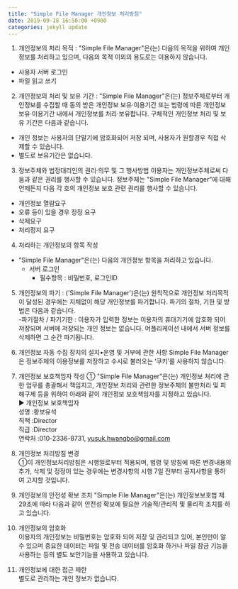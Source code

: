 ```yaml
---
title: "Simple File Manager 개인정보 처리방침"
date: 2019-09-18 16:50:00 +0900
categories: jekyll update
---
```

  1. 개인정보의 처리 목적 : "Simple File Manager"은(는) 다음의 목적을 위하여 개인정보를 처리하고 있으며, 다음의 목적 이외의 용도로는 이용하지 않습니다.  
  - 사용자 서버 로그인   
  - 파일 읽고 쓰기
  
  2. 개인정보의 처리 및 보유 기간 : "Simple File Manager"은(는) 정보주체로부터 개인정보를 수집할 때 동의 받은 개인정보 보유·이용기간 또는 법령에 따른 개인정보 보유·이용기간 내에서 개인정보를 처리·보유합니다. 구체적인 개인정보 처리 및 보유 기간은 다음과 같습니다.  
  - 개인 정보는 사용자의 단말기에 암호화되어 저장 되며, 사용자가 원할경우 직접 삭제할 수 있습니다.
  - 별도로 보유기간은 없습니다.

  3. 정보주체와 법정대리인의 권리·의무 및 그 행사방법 이용자는 개인정보주체로써 다음과 같은 권리를 행사할 수 있습니다. 정보주체는 "Simple File Manager"에 대해 언제든지 다음 각 호의 개인정보 보호 관련 권리를 행사할 수 있습니다.  
  - 개인정보 열람요구  
  - 오류 등이 있을 경우 정정 요구  
  - 삭제요구  
  - 처리정지 요구  
    
  4. 처리하는 개인정보의 항목 작성 
  - "Simple File Manager"은(는) 다음의 개인정보 항목을 처리하고 있습니다.  
    - 서버 로그인  
      - 필수항목 : 비밀번호, 로그인ID  
  
  5. 개인정보의 파기 : <Simple File Manager>('Simple File Manager')은(는) 원칙적으로 개인정보 처리목적이 달성된 경우에는 지체없이 해당 개인정보를 파기합니다. 파기의 절차, 기한 및 방법은 다음과 같습니다.  
  -파기절차 / 파기기한 : 이용자가 입력한 정보는 이용자의 휴대기기에 암호화 되어 저장되며 서버에 저장되는 개인 정보는 없습니다. 어플리케이션 내에서 서버 정보를 삭제하면 그 순간 파기됩니다.
  
  6. 개인정보 자동 수집 장치의 설치•운영 및 거부에 관한 사항
  Simple File Manager 은 정보주체의 이용정보를 저장하고 수시로 불러오는 ‘쿠키’를 사용하지 않습니다.
  
  7. 개인정보 보호책임자 작성 
    ①  "Simple File Manager"은(는) 개인정보 처리에 관한 업무를 총괄해서 책임지고, 개인정보 처리와 관련한 정보주체의 불만처리 및 피해구제 등을 위하여 아래와 같이 개인정보 보호책임자를 지정하고 있습니다.  
    ▶ 개인정보 보호책임자  
    성명 :황보유석  
    직책 :Director  
    직급 :Director  
    연락처 :010-2336-8731, yusuk.hwangbo@gmail.com  
    
  8. 개인정보 처리방침 변경  
  ①이 개인정보처리방침은 시행일로부터 적용되며, 법령 및 방침에 따른 변경내용의 추가, 삭제 및 정정이 있는 경우에는 변경사항의 시행 7일 전부터 공지사항을 통하여 고지할 것입니다.  
  
  9. 개인정보의 안전성 확보 조치 "Simple File Manager"은(는) 개인정보보호법 제29조에 따라 다음과 같이 안전성 확보에 필요한 기술적/관리적 및 물리적 조치를 하고 있습니다.  
  1. 개인정보의 암호화  
  이용자의 개인정보는 비밀번호는 암호화 되어 저장 및 관리되고 있어, 본인만이 알 수 있으며 중요한 데이터는 파일 및 전송 데이터를 암호화 하거나 파일 잠금 기능을 사용하는 등의 별도 보안기능을 사용하고 있습니다.  
  2. 개인정보에 대한 접근 제한  
  별도로 관리하는 개인 정보가 없습니다.
